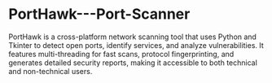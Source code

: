 # PortHawk---Port-Scanner
PortHawk is a cross-platform network scanning tool that uses Python and Tkinter to detect open ports, identify services, and analyze vulnerabilities. It features multi-threading for fast scans, protocol fingerprinting, and generates detailed security reports, making it accessible to both technical and non-technical users.
